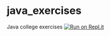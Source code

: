 # java_exercises
Java college exercises
[![Run on Repl.it](https://repl.it/badge/github/henrique-souza/java_exercises.git)](https://repl.it/github/henrique-souza/java_exercises.git)
